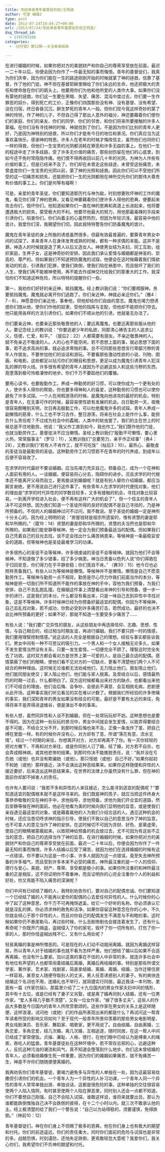 ```yaml
---
title: 写给单身青年基督徒的信/王明道
author: 守望 编辑2
type: post
date: 2013-07-24T10:04:27+00:00
url: /2013/07/24/写给单身青年基督徒的信王明道/
dsq_thread_id:
  - 1795703266
categories:
  - 《@守望》第52期——关注单身姊妹

---
```

在进行婚姻的时候，如果你把对方的美貌财产和你自己的尊荣享受放在前面，最迟一二十年以后，你便会因为你作了一件最无知的事而悔恨。<!--more-->青年的基督徒们，我真为你们庆幸，因为你们能在一生的路途刚刚开始的时候就蒙了神的拯救，信靠了基督，作了他的门徒。神不但在基督耶稣里赐给了你们永远的生命，他还把极大的责任和使命放在你们的肩头上。他要用你们为他和他所爱的人类作大事。如果你们没有蒙他的拯救，你们这一生要在黑暗、失望、痛苦、混沌中度过去，你们要一生作罪恶的奴仆，得到死亡的工价，正像你们四围那些没有神、没有基督、没有希望、没在归宿，终日昏昏沉沉，醉生梦死的青年人一般。但你们现今竟这样奇妙的蒙了神的怜悯，作了神的儿子，不但自己得了那出人意外的福分，神还要藉着你们使你们的家庭、你们的亲友、你们的同学、你们的邻舍，和你们将来所要接触的许多人蒙福。在你们没有寻找神的时候，神就找到了你们。不是因为你们比别的青年人更好，乃是因为神特别的拯救，所以你们才能有今日的地位和景况。你们真应当为这事欢喜快乐，感谢神的特恩。许多人在老年的时候才悔改信主，虽然他们也同你们一样的得救，但他们一生宝贵的光阴都消耗在罪恶和许多无益的事上。在他们一生的程途中走了许多歧路，受了许多无价值的痛苦，那些创伤留在他们的心底里，到如今还不免时常隐隐作痛。他们恨不得再收回以前几十年的光阴，为神为人作些有价值的事工，但是已经来不及了。你们却在未曾走这些歧途，未曾受这些痛苦，未曾虚度你们一生宝贵的光阴以前，蒙了神的光照和拯救。因此你们可以不受他们所受的这一切痛苦和损失，还能把你们一生的光阴都用在神所交托你们的那伟大尊贵有价值的事工上。你们是何等有福啊！

可是，亲爱的青年圣徒，你们要知道那历代与神为敌，时刻想要败坏神的工作的魔鬼，看见你们得了神的恩典，又看见神要藉着你们使许多人得他的恩典，便要起来攻击你们，毁坏你们。他知道如果你们一直在神的恩典和真道上长进起来，他将要遭遇极大的损失，蒙受极大的不利。他要尽他最大的努力，用他那最毒辣的手段来引诱你们，陷害你们。你们向着主的心虽然热烈，但因为年轻识浅，最容易中他的诡计。我爱你们深，我期望你们切，因此我特特警告你们防备魔鬼的诡计。

魔鬼在青年圣徒的身上所施的诱惑虽然很多，但最有效最普遍的，要算青年男女中间的试探了。本来青年人在身体发育成熟的时候，都有一种求偶的本能。这并不是罪。神造人的时候就是造了男人以后又造女人。神使男女结为夫妇，同工互助，组织家庭，生养子女，这是神奇妙的安排。因此我们承认爱情与婚姻都是神圣的、崇高的、尊严的。但如果我们不知道预防魔鬼的试探，他便会在这时候藉着我们情欲发动的机会，引诱我们犯罪，使我们跌倒，使我们陷在祸患中，而且毁坏了我们的人生，使我们再不能被神使用，再不能去作成神交托给我们的那重大的工作。我深怕你们不知道这种危险，所以特特的提醒你们一些。

第一，我劝你们好好的亲近神，抵挡魔鬼。经上教训我们说：“你们要顺服神。务要抵挡魔鬼，魔鬼就必离开你们逃跑了。你们亲近神，神就必亲近你们。”（雅4：7－8）。神愿意你们亲近他，事奉他，但他却给你们自由的意志。魔鬼也竭力想诱惑你们随从他，使你们作他的奴隶，受他的指挥与支配，但他却不能把你们夺去。他只能用各样的方法引诱你们，如果你们不顺从他的引诱，他就毫无办法了。

你们要亲近神，也要亲近那些敬畏他的人；要远离魔鬼，也要远离那些服从他的人。要记念经上的教训说：“你要逃避少年的私欲，同那清心祷告主的人追求公义，信德，仁爱，和平。” （提后2：22）人都需要有朋友。不亲近敬畏神的人，就不免亲近不敬虔的人。人的心也不能空闲，若不思想上面的事，就必思想下面的事，若不追求高尚的事，就必追求卑贱的事。总不可同那些思想言行卑鄙污秽的青年人作朋友。不要参加他们的谈话和游玩。不要看那些激动性欲的小说、刊物、图画、和电影。这些都足以玷污你们的眼目和思想，更足以成为魔鬼引诱青年人犯淫乱的罪的导火线。许多很有希望的青年人就因为不远避这些人和这些污秽的东西，竟堕落到极可怜极凄惨的地步。你们千万不要蹈他们的覆辙。

要用心读书，也要殷勤作工。养成一种勤劳的好习惯，可以使你成为一个更有处的人，使许多人得你的帮助，你也要多得神和人的喜爱，这种勤劳的习惯也可以使你避免了许多试探。一个人在闲暇游荡的时候，是魔鬼向他进攻的最好的机会。特别是青年人，在无事可作的时候，最容易使性欲有发展的机会。白日勤劳一天，夜晚很容易酣睡到天明，次日再去殷勤工作，可以杜绝魔鬼许多的试探。青年人养成一副懒惰的筋骨，什么工也不学习去作，整日游荡，将来在社会上能作什么事，能担负什么责任呢？不过成为社会中的蟊贼，人类中的蛀虫罢了。我们的主在世上的时候总是不住地勤劳。他说：“我父作工直到如今，我也作工。”我们既作他的门徒，也就当勤劳作工。基督徒决不应当懒惰。圣经上教训我们“殷勤不可懒惰，要心里火热，常常服事主”（罗12：11），又教训我们“总要劳力，亲手作正经事”（弗4：28），又教训我们“若有人不肯作工，就不可吃饭”（帖后3：10）。最热心、最敬虔的圣徒当是最勤劳的圣徒。这种勤劳作工的习惯若不在青年的时代养成，到成年以后便不容易改了。

在求学的时代最好不要谈婚姻。应当先竭力充实自己，预备自己，成为一个在神和人面前有用的人。一谈婚姻，便容易将心分去，阻碍你的进步。况且求学的时代根本还不能离开父母而自立，更焉能谈到婚姻呢？就是有别人替你介绍婚姻，都应当婉言谢绝，更不用说自己进行这件事了。有些青年人在求学的时代便找对象，他们的理由是“求学的时代异性的同学数目较多，又多有接触的机会，寻找对象比较容易。一到离开学校进入社会，便不再有这样广大的机会了”，但一个信主的青年人决不可这样想。因为我们知道一个圣徒所得的良好的配偶不是自己寻找的，乃是神所预备的。不信的人的婚姻神过问不过问，我不敢说。至于圣徒的婚姻一定是神所十分关心的。因为经上明明的说：“房屋钱财是祖宗所遗留的，惟有贤慧的妻是耶和华所赐的。”（箴19：14）贤慧的妻是耶和华所赐的，贤慧的夫当然也是耶和华所赐的。如果我们能安静等候神，他一定会为我们预备最适当的配偶。但如果我们自己凭着自己的目光去找，说不定会找出什么痛苦祸患来。等候神是一条最稳妥安全的道路，但等候神也是圣徒最难学习的功课。

许多很热心的圣徒不会等候神，许多很虔诚的圣徒不会等候神。就因为他们不会等候神，不知道做了多少错事，招了多少祸患。神当日责备以色列人说“你们得救在乎归回安息，你们得力在乎平静安稳；你们竟自不肯。” （赛30：15）他今日也必照样责备我们。有些人以为等候神是懒惰。等候神并不是懒惰。懒惰是自己不愿意勤劳作工。等候神与勤劳一点不相背。勤劳是尽心尽力作我们前面当作的本分，等候神是把一切我们所不知道所不能作的事放在神的手中，容他为我们预备，为我们安排，自己不去乱跑乱撞。在婚姻这件事上清楚看出来神的引导和预备，便一步一步的进行，这是我们的本分。什么都没有看出来，只是一味自己去到异性中寻找对象，这是不等候神。许多时候神已经为你预备好最适宜的配偶，你因为不等候神，自己去乱找对象，若不成功，你势必受到许多痛苦打击，若然成功，最好的也决不会比神所预备的更好；如果不好，那就不知道一生要受多少痛苦了……

有些人说：“我们要广交异性的朋友，从这些朋友中再选择信仰、志趣、思想、性情，与自己相合的，经过相当时期友谊，再进行婚姻。我们不要只顾一时的情感，我们要用理智控制情感。”说这话的人完全是根据自己的理想。经验与事实都告诉我们，男女中间有一种不可思议的吸引力。一个男人和一个女人接触无论多久，如果不发生爱情当然没有关系，只要一发生爱情，一切便完全不顾了。理智这时完全失去了功效。这时双方都会看对方是世界上第一可爱的人，是自己最合适的配偶。感情蒙蔽了他们的眼睛，使他们看不见对方的一切缺点，更看不清楚他们两个人不可结合的种种理由。这时候无论谁都无法劝戒他们，无力阻止他们。朋友阻止他们，他们能同朋友绝交；家人阻止他们，他们能与家人脱离。及至结合以后，感情最热烈的时期一过去，什么都明白了。双方这时候都看出来对方的缺点，也都看出来他们不可结合的理由，他们会后悔、会争吵、会彼此不满意、会互相挑毛病，悲剧便从此开场。这种事实我们听见看见的实在难以计数了。根据我们所经验的许多惨痛的事实，我们深知青年的男女如果没有结合的可能，最好是不要有太近的来往，免得将来不是弄得进退维谷，便是演出不幸的事来。

有些人想，虽然同异性和人谈不到婚姻，但在一处常玩玩却不妨。这种思想也是要不得的。因为在这种一处玩玩的景况中，男女中间就会发生爱情，以致弄得要结合是不可能，不结合又分不开，到那时候后悔也来不及，正像一条虫作了茧，把自己缚在里面一样。有的时候你并没有心，对方却有了意，所谓“落花有意，流水无情”。经过一个时期的来往，你想离开对方，对方却再离不了你。有一天你轻轻的把对方撇下，不再和对方来往，或是你同别人订了婚，结了婚，对方若不自杀，也会弄成精神病，或其他悲惨的结果。到那时你决不能推脱责任，说：“我并没在亏负她（或他）也并没有欺骗她（或他）。那只怪她（或他）自己不好。”如果你起初不和她（或他）那样接近，决不会演出这种恶结果来。如果你这样随便和异性的人接近要好，后来造出这种恶结果来，在世界的法律上你虽然没有什么罪，但在神的面前你却卸不掉害人的责任。

也许有人要问说：“我若不多和异性的人来往接近，怎么能寻到适宜的配偶呢？”要知道适宜的配偶根本就不是这样寻来的。我们既是神的孩子，就应当把这件终身大事恭恭敬敬的交在神的手中，求他指导，求他预备，求他为我们开合宜的道路，然后安静等候在神的面前。他必在他看为美的时候向我们显明他的旨意，或是使我们亲自遇见最适宜的对象，或是藉着属他的人为我们介绍合适的人。遇见这种机会的时候，还应当恳切呼求神的指示引导，使我们不致以自己的意思当作了神的旨意，也不可拿人的意见当作了神的安排。在这时候切不可因为贪财、好色、爱慕虚荣，使自己的眼睛被蒙蔽起来，以致把神给预备的机会放过去，尤不可因为有这些不正当的意念，把自己的选择当作了神的旨意。在进行婚姻的时候，如果你把对方的美貌财产和你自己的尊荣享受放在前面，最迟一二十年以后，你便会因为你作了一件最无知的事而悔恨。许多人结婚以后受了痛苦，就因为他们在选择婚姻的时候有这一点错误。你不要以为这是一件小事，许多人就因为这一点错误。竟至失去神所预备的许多福气，而且受到许多本来不必受的痛苦。神所最注重的是一个人的信仰、德行与爱心，美貌、财产、尊荣、享受都是极小的事。如果你所注重的和神所最注重的正是相反，这不但证明你不尊重神，而且证明你的心完全注重你个人的利益和好处，你又焉能不陷入痛苦的深渊呢？

你们中间有已经结了婚的人，我特别劝告你们，要对自己的配偶忠诚。你们要知道一个已经结了婚的人不能再以爱你的配偶的心去爱任何异性的人。什么时候你的心中了起了这种意思，你千万不可再掩饰遮盖，给它一个好听的名称。你必须承认它就是淫乱的罪。你必须求神的赦免和洁净。如果你容留这种意念在你的心中，不久你就会倾心于那个异性的人，而且对你自己的配偶发生不满意与不和睦的事。这时候如果你仍不悬崖勒马，再过些时候，什么丑剧惨剧也会接连着发生了。还有什么希奇呢？你既开门揖盗，盗贼侵入了你的家宅，毁坏了你一切所有的，打伤了你一家的人，那时你怪盗贼凶残不仁，又有什么用处呢？

轻易离婚的事是神所憎恶的。可是现在的人们动不动就闹离婚。就因为离婚这样容易，所以青年人对于结婚的事也就不看为怎样严重。他们想结了婚以后如果不合适再离婚，也没有什么要紧。加以这类的事在不信的人中非常的多。就连许多社会中有地位有声望的人也都常闹着结婚后离婚，离婚后再结婚的事。特别是那些所谓文学家、著作家、艺术家、戏剧家，简直拿结婚、离婚、离婚、结婚，当作迁移住房一样容易。甚至女人随便夺取别人的丈夫，男人任意诱惑别人的妻子。有的爽快连结婚这个名词也不用，连婚礼也不举行，就简捷实行同居。最近我读一本刊物，里面有一篇《作家伉俪》。那篇里介绍了二十九位国内的男女作家夫妇中间的情形，其中有十五位，或是已经有了妻子又另娶，或是离了婚再同别人结婚，还有一位男作家，“爱人多得几乎数不清楚”，又有一位女作家，“嫁了很多丈夫”。这些人的作品大多数是今日国内的青年人所欣赏歌颂的。这些作家在男女的关系上是这样随便，这样浪漫，试问他（或她）们的作品所表现出来的都是什么？再试问这一帮青年读者所受的影响又将如何？至于现代一般青年所景仰羡慕的那些男女电影明星、男女戏剧演员、音乐家、舞蹈家、唱歌家，更不用说了。自由结婚，自由离婚，三角恋爱，多角恋爱，结几次婚，离几次婚，互相追逐，随时同居，在这一帮人中间已经成了家常便饭。贞操、廉耻、人格、德行，在他们眼中已经认为是缚束人的绳索，吞吃人的猛兽。青年基督徒处在这种环境中，若不常存忌邪的心，远避这种人，反抗这种污浊的潮流和风气，真不知道会堕落到什么地步。你们这未曾结婚的青年人，必须看结婚像生死一样重要，因为你们的婚姻如果痛苦，就不免痛苦一生，神是不许你们随随便便离婚的。

我再劝告你们青年基督徒，要竭力避免多与异性的人单独在一处，因为这最容易给撒但引诱你们的机会。一个青年人为一个异性的人补习功课，一个青年人同一个异性的青年人常常单独出游、单独谈话，这都是很危险的事。这种单独的交往很容易使两个人陷入情网，有时甚至使两个人陷在罪恶里，同时别人还会一点都不知道。你们不要想自己刚强，自己不会陷入试探。谁敢这样说，谁将来就要出丑。那认为谁都能跌倒惟独自己决不会跌倒的彼得，在十二个小时以内，就三次不敢承认他的主。经上极清楚的给了我们一个警告说：“自己以为站得稳的，须要谨慎，免得跌倒。”（林前10：12）

青年基督徒们，神在你们身上不但赐了极多的恩典，他在你们身上也有极大的期望和付托。你们的前途遥远，你们的责任重大，同时你们面前的危险与试探也是非常的多。战兢恐惧，时刻谨防，还怕失足跌倒，更焉敢轻忽大意呢？我爱你们，我关心你们，我希望你们不负神的期望和付托。